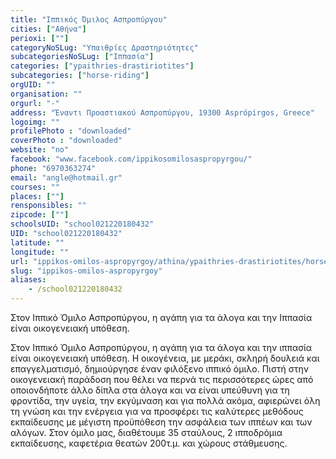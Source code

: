 ```yaml
---
title: "Ιππικός Όμιλος Ασπροπύργου"
cities: ["Αθήνα"]
perioxi: [""]
categoryNoSLug: "Υπαιθρίες Δραστηριότητες"
subcategoriesNoSLug: ["Ιππασία"]
categories: ["ypaithries-drastiriotites"]
subcategories: ["horse-riding"]
orgUID: ""
organisation: ""
orgurl: "-"
address: "Έναντι Προαστιακού Ασπροπύργου, 19300 Asprópirgos, Greece"
logoimg: ""
profilePhoto : "downloaded"
coverPhoto : "downloaded"
website: "no"
facebook: "www.facebook.com/ippikosomilosaspropyrgou/"
phone: "6970363274"
email: "angle@hotmail.gr"
courses: ""
places: [""]
rensponsibles: ""
zipcode: [""]
schoolsUID: "school021220180432"
UID: "school021220180432"
latitude: ""
longitude: ""
url: "ippikos-omilos-aspropyrgoy/athina/ypaithries-drastiriotites/horse-riding"
slug: "ippikos-omilos-aspropyrgoy"
aliases:
    - /school021220180432
---
```



Στον Ιππικό Όμιλο Ασπροπύργου, η αγάπη για τα άλογα και την Ιππασία είναι οικογενειακή υπόθεση.

Στον Ιππικό Όμιλο Ασπροπύργου, η αγάπη για τα άλογα και την ιππασία είναι οικογενειακή υπόθεση. Η οικογένεια, με μεράκι, σκληρή δουλειά και επαγγελματισμό, δημιούργησε έναν φιλόξενο ιππικό όμιλο. Πιστή στην οικογενειακή παράδοση που θέλει να περνά τις περισσότερες ώρες από οποιονδήποτε άλλο δίπλα στα άλογα και να είναι υπεύθυνη για τη φροντίδα, την υγεία, την εκγύμναση και για πολλά ακόμα, αφιερώνει όλη τη γνώση και την ενέργεια για να προσφέρει τις καλύτερες μεθόδους εκπαίδευσης με μέγιστη προϋπόθεση την ασφάλεια των ιππέων και των αλόγων. Στον όμιλο μας, διαθέτουμε 35 σταύλους, 2 ιπποδρόμια εκπαίδευσης, καφετέρια θεατών 200τ.μ. και χώρους στάθμευσης.